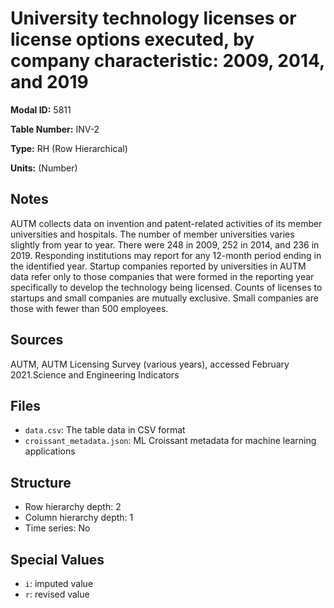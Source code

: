 # University technology licenses or license options executed, by company characteristic: 2009, 2014, and 2019

**Modal ID:** 5811

**Table Number:** INV-2

**Type:** RH (Row Hierarchical)

**Units:** (Number)

## Notes

AUTM collects data on invention and patent-related activities of its member universities and hospitals. The number of member universities varies slightly from year to year. There were 248 in 2009, 252 in 2014, and 236 in 2019. Responding institutions may report for any 12-month period ending in the identified year. Startup companies reported by universities in AUTM data refer only to those companies that were formed in the reporting year specifically to develop the technology being licensed. Counts of licenses to startups and small companies are mutually exclusive. Small companies are those with fewer than 500 employees.

## Sources

AUTM, AUTM Licensing Survey (various years), accessed February 2021.Science and Engineering Indicators

## Files

- `data.csv`: The table data in CSV format
- `croissant_metadata.json`: ML Croissant metadata for machine learning applications

## Structure

- Row hierarchy depth: 2
- Column hierarchy depth: 1
- Time series: No

## Special Values

- `i`: imputed value
- `r`: revised value
